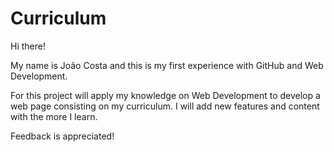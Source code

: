 # Curriculum

Hi there!

My name is João Costa and this is my first experience with GitHub and Web Development.

For this project will apply my knowledge on Web Development to develop a web page consisting on my curriculum. I will add new features and content with the more I learn.

Feedback is appreciated!
